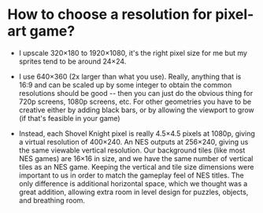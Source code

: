 
# How to choose a resolution for pixel-art game?

* I upscale 320×180 to 1920×1080, it's the right pixel size for me but my sprites tend to be around 24×24.

* I use 640×360 (2x larger than what you use). Really, anything that is 16:9 and can be scaled up by some integer to obtain the common resolutions should be good -- then you can just do the obvious thing for 720p screens, 1080p screens, etc. For other geometries you have to be creative either by adding black bars, or by allowing the viewport to grow (if that's feasible in your game)

* Instead, each Shovel Knight pixel is really 4.5×4.5 pixels at 1080p, giving a virtual resolution of 400×240. An NES outputs at 256×240, giving us the same viewable vertical resolution. Our background tiles (like most NES games) are 16×16 in size, and we have the same number of vertical tiles as an NES game. Keeping the vertical and tile size dimensions were important to us in order to match the gameplay feel of NES titles. The only difference is additional horizontal space, which we thought was a great addition, allowing extra room in level design for puzzles, objects, and breathing room.